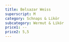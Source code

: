 ```yaml
---
title: Belsazar Weiss
superscript: M
category: Schnaps & Likör
subcategory: Wermut & Likör
price1: --
price2: 5,5
---
```

